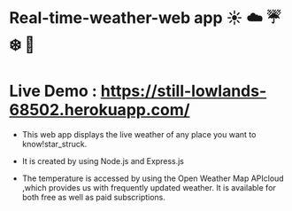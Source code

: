 # Real-time-weather-web app ☀️ ☁️ ☔ ❄️ 🌁

# Live Demo : https://still-lowlands-68502.herokuapp.com/

* This web app displays the live weather of any place you want to know!star_struck.

* It is created by using Node.js and Express.js

* The temperature is accessed by using the Open Weather Map APIcloud ,which provides us with frequently updated weather. It is available for both free as well as paid subscriptions.

